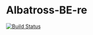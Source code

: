 # Albatross-BE-re
[![Build Status](https://app.travis-ci.com/E-Albatross/Albatross-BE-re.svg?branch=master)](https://app.travis-ci.com/E-Albatross/Albatross-BE-re)
